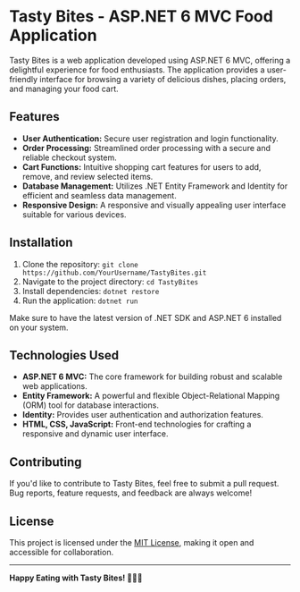 # Tasty Bites - ASP.NET 6 MVC Food Application

Tasty Bites is a web application developed using ASP.NET 6 MVC, offering a delightful experience for food enthusiasts. The application provides a user-friendly interface for browsing a variety of delicious dishes, placing orders, and managing your food cart.

## Features

- **User Authentication:** Secure user registration and login functionality.
- **Order Processing:** Streamlined order processing with a secure and reliable checkout system.
- **Cart Functions:** Intuitive shopping cart features for users to add, remove, and review selected items.
- **Database Management:** Utilizes .NET Entity Framework and Identity for efficient and seamless data management.
- **Responsive Design:** A responsive and visually appealing user interface suitable for various devices.

## Installation

1. Clone the repository: `git clone https://github.com/YourUsername/TastyBites.git`
2. Navigate to the project directory: `cd TastyBites`
3. Install dependencies: `dotnet restore`
4. Run the application: `dotnet run`

Make sure to have the latest version of .NET SDK and ASP.NET 6 installed on your system.

## Technologies Used

- **ASP.NET 6 MVC:** The core framework for building robust and scalable web applications.
- **Entity Framework:** A powerful and flexible Object-Relational Mapping (ORM) tool for database interactions.
- **Identity:** Provides user authentication and authorization features.
- **HTML, CSS, JavaScript:** Front-end technologies for crafting a responsive and dynamic user interface.

## Contributing

If you'd like to contribute to Tasty Bites, feel free to submit a pull request. Bug reports, feature requests, and feedback are always welcome!

## License

This project is licensed under the [MIT License](LICENSE), making it open and accessible for collaboration.

---

**Happy Eating with Tasty Bites! 🍔🥗🍰**
